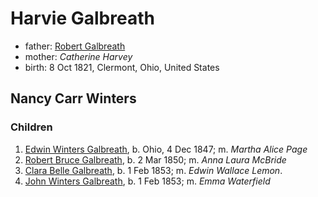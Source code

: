 # Harvie Galbreath

- father: [Robert Galbreath](galbreath-robert-1778.md)
- mother: *Catherine Harvey*
- birth: 8 Oct 1821, Clermont, Ohio, United States

## Nancy Carr Winters

### Children

1. [Edwin Winters Galbreath](galbreath-edwin-winters-1847.md), b. Ohio, 4 Dec 1847; m. *Martha Alice Page*
2. [Robert Bruce Galbreath](galbreath-robert-bruce-1850.md), b. 2 Mar 1850; m. *Anna Laura McBride*
3. [Clara Belle Galbreath](galbreath-clara-belle-1853.md), b. 1 Feb 1853; m. *Edwin Wallace Lemon*.
4. [John Winters Galbreath](galbreath-john-winters-1853.md), b. 1 Feb 1853; m. *Emma Waterfield*
